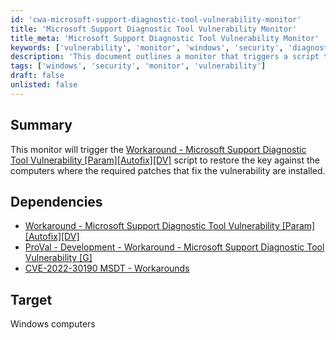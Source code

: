 ```yaml
---
id: 'cwa-microsoft-support-diagnostic-tool-vulnerability-monitor'
title: 'Microsoft Support Diagnostic Tool Vulnerability Monitor'
title_meta: 'Microsoft Support Diagnostic Tool Vulnerability Monitor'
keywords: ['vulnerability', 'monitor', 'windows', 'security', 'diagnostic']
description: 'This document outlines a monitor that triggers a script to restore the key on Windows computers where the required patches for the Microsoft Support Diagnostic Tool vulnerability are installed. It includes dependencies and target information for effective implementation.'
tags: ['windows', 'security', 'monitor', 'vulnerability']
draft: false
unlisted: false
---
```

## Summary

This monitor will trigger the [Workaround - Microsoft Support Diagnostic Tool Vulnerability [Param][Autofix][DV]](https://proval.itglue.com/DOC-5078775-10072208) script to restore the key against the computers where the required patches that fix the vulnerability are installed.

## Dependencies

- [Workaround - Microsoft Support Diagnostic Tool Vulnerability [Param][Autofix][DV]](https://proval.itglue.com/DOC-5078775-10072208)
- [ProVal - Development - Workaround - Microsoft Support Diagnostic Tool Vulnerability [G]](https://proval.itglue.com/DOC-5078775-10072205)
- [CVE-2022-30190 MSDT - Workarounds](https://proval.itglue.com/DOC-5078775-10073331)

## Target

Windows computers



